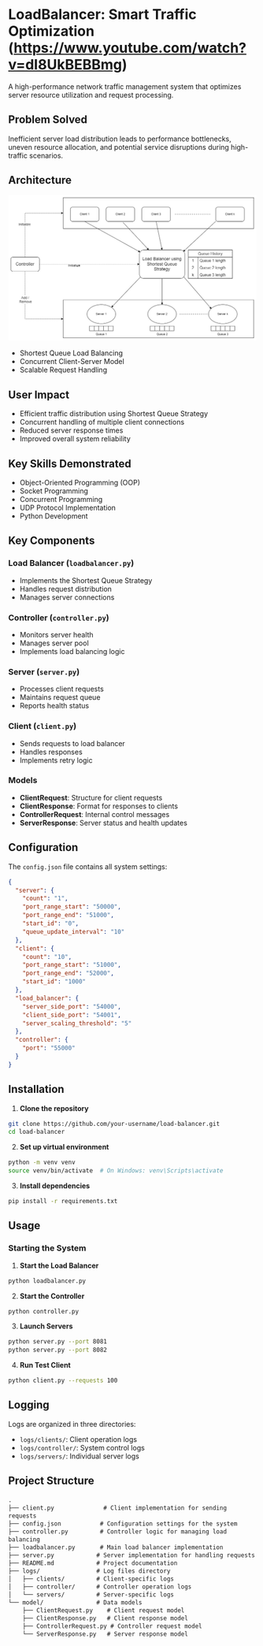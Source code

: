 # LoadBalancer: Smart Traffic Optimization (https://www.youtube.com/watch?v=dI8UkBEBBmg)

A high-performance network traffic management system that optimizes server resource utilization and request processing.

## Problem Solved

Inefficient server load distribution leads to performance bottlenecks, uneven resource allocation, and potential service disruptions during high-traffic scenarios.

## Architecture

![Architecture](https://github.com/ashwin1596/load_balancer/blob/main/Architecture.png)

- Shortest Queue Load Balancing
- Concurrent Client-Server Model
- Scalable Request Handling

## User Impact

- Efficient traffic distribution using Shortest Queue Strategy
- Concurrent handling of multiple client connections
- Reduced server response times
- Improved overall system reliability

## Key Skills Demonstrated

- Object-Oriented Programming (OOP)
- Socket Programming
- Concurrent Programming
- UDP Protocol Implementation
- Python Development

## Key Components

### Load Balancer (`loadbalancer.py`)
- Implements the Shortest Queue Strategy
- Handles request distribution
- Manages server connections

### Controller (`controller.py`)
- Monitors server health
- Manages server pool
- Implements load balancing logic

### Server (`server.py`)
- Processes client requests
- Maintains request queue
- Reports health status

### Client (`client.py`)
- Sends requests to load balancer
- Handles responses
- Implements retry logic

### Models
- **ClientRequest**: Structure for client requests
- **ClientResponse**: Format for responses to clients
- **ControllerRequest**: Internal control messages
- **ServerResponse**: Server status and health updates

## Configuration

The `config.json` file contains all system settings:

```json
{
  "server": {
    "count": "1",
    "port_range_start": "50000",
    "port_range_end": "51000",
    "start_id": "0",
    "queue_update_interval": "10"
  },
  "client": {
    "count": "10",
    "port_range_start": "51000",
    "port_range_end": "52000",
    "start_id": "1000"
  },
  "load_balancer": {
    "server_side_port": "54000",
    "client_side_port": "54001",
    "server_scaling_threshold": "5"
  },
  "controller": {
    "port": "55000"
  }
}
```

## Installation

1. **Clone the repository**
```bash
git clone https://github.com/your-username/load-balancer.git
cd load-balancer
```

2. **Set up virtual environment**
```bash
python -m venv venv
source venv/bin/activate  # On Windows: venv\Scripts\activate
```

3. **Install dependencies**
```bash
pip install -r requirements.txt
```

## Usage

### Starting the System

1. **Start the Load Balancer**
```bash
python loadbalancer.py
```

2. **Start the Controller**
```bash
python controller.py
```

3. **Launch Servers**
```bash
python server.py --port 8081
python server.py --port 8082
```

4. **Run Test Client**
```bash
python client.py --requests 100
```

## Logging

Logs are organized in three directories:
- `logs/clients/`: Client operation logs
- `logs/controller/`: System control logs
- `logs/servers/`: Individual server logs

## Project Structure

```
.
├── client.py              # Client implementation for sending requests
├── config.json           # Configuration settings for the system
├── controller.py         # Controller logic for managing load balancing
├── loadbalancer.py       # Main load balancer implementation
├── server.py            # Server implementation for handling requests
├── README.md            # Project documentation
├── logs/                # Log files directory
│   ├── clients/         # Client-specific logs
│   ├── controller/      # Controller operation logs
│   └── servers/         # Server-specific logs
└── model/               # Data models
    ├── ClientRequest.py    # Client request model
    ├── ClientResponse.py   # Client response model
    ├── ControllerRequest.py # Controller request model
    └── ServerResponse.py   # Server response model
```
